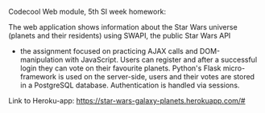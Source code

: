 Codecool Web module, 5th SI week homework:

The web application shows information about the Star Wars universe (planets and their residents) using SWAPI, the public Star Wars API
- the assignment focused on practicing AJAX calls and DOM-manipulation with JavaScript.
Users can register and after a successful login they can vote on their favourite planets. Python's Flask micro-framework
is used on the server-side, users and their votes are stored in a PostgreSQL database. Authentication is handled via sessions.

Link to Heroku-app: https://star-wars-galaxy-planets.herokuapp.com/#
